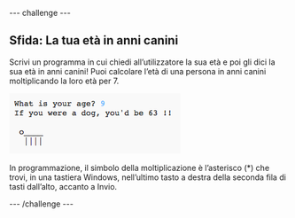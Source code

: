 \--- challenge \---

## Sfida: La tua età in anni canini

Scrivi un programma in cui chiedi all’utilizzatore la sua età e poi gli dici la sua età in anni canini! Puoi calcolare l’età di una persona in anni canini moltiplicando la loro età per 7.

![screenshot](images/me-dog-years.png)

In programmazione, il simbolo della moltiplicazione è l’asterisco (*) che trovi, in una tastiera Windows, nell’ultimo tasto a destra della seconda fila di tasti dall’alto, accanto a Invio.

\--- /challenge \---